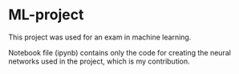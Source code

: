 # ML-project

This project was used for an exam in machine learning.

Notebook file (ipynb) contains only the code for creating the neural networks used in the project, which is my contribution.
